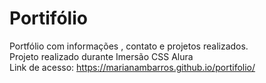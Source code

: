 # Portifólio
Portfólio com informações , contato e projetos realizados.   
Projeto realizado durante Imersão CSS Alura      
Link de acesso: https://marianambarros.github.io/portifolio/
